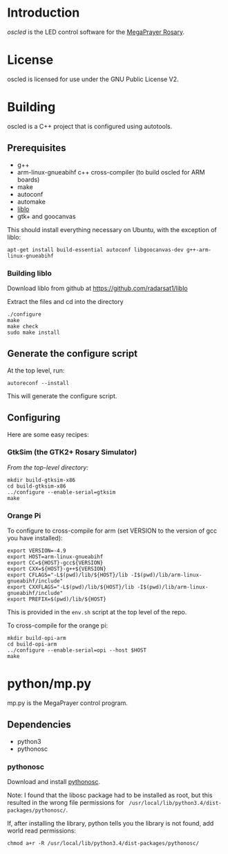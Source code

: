 # Introduction

*oscled* is the LED control software for the [MegaPrayer
 Rosary](http://www.hatchfund.org/project/megaprayer).

# License

oscled is licensed for use under the GNU Public License V2.

# Building

oscled is a C++ project that is configured using autotools.

## Prerequisites

* g++
* arm-linux-gnueabihf c++ cross-compiler (to build oscled for ARM boards)
* make
* autoconf
* automake 
* [liblo](https://github.com/radarsat1/liblo/)
* gtk+ and goocanvas

This should install everything necessary on Ubuntu, with the exception of liblo:

`apt-get install build-essential autoconf libgoocanvas-dev g++-arm-linux-gnueabihf`

### Building liblo

Download liblo from github at 
https://github.com/radarsat1/liblo

Extract the files and cd into the directory

```
./configure
make
make check
sudo make install
```

## Generate the configure script

At the top level, run:

```
autoreconf --install
```

This will generate the configure script.

## Configuring

Here are some easy recipes:

### GtkSim (the GTK2+ Rosary Simulator)

*From the top-level directory:*

```
mkdir build-gtksim-x86
cd build-gtksim-x86
../configure --enable-serial=gtksim
make
```

### Orange Pi

To configure to cross-compile for arm (set VERSION to the version of gcc you have installed):

```
export VERSION=-4.9
export HOST=arm-linux-gnueabihf
export CC=${HOST}-gcc${VERSION}
export CXX=${HOST}-g++${VERSION}
export CFLAGS="-L$(pwd)/lib/${HOST}/lib -I$(pwd)/lib/arm-linux-gnueabihf/include"
export CXXFLAGS="-L$(pwd)/lib/${HOST}/lib -I$(pwd)/lib/arm-linux-gnueabihf/include"
export PREFIX=$(pwd)/lib/${HOST}
```

This is provided in the `env.sh` script at the top level of the repo.

To cross-compile for the orange pi:

```
mkdir build-opi-arm
cd build-opi-arm
../configure --enable-serial=opi --host $HOST
make
```


# python/mp.py

mp.py is the MegaPrayer control program.

## Dependencies

* python3
* pythonosc

### pythonosc

Download and install [pythonosc](https://pypi.python.org/pypi/python-osc).

Note: I found that the libosc package had to be installed as root, but this resulted in the wrong
file permissions for ` /usr/local/lib/python3.4/dist-packages/pythonosc/`.

If, after installing the library, python tells you the library is not found, add world read permissions:

```
chmod a+r -R /usr/local/lib/python3.4/dist-packages/pythonosc/
```
